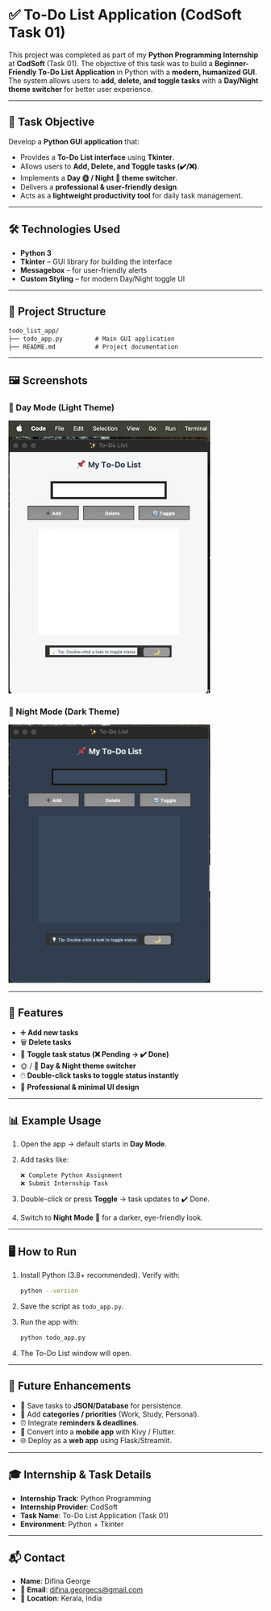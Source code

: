 # ✅ To-Do List Application (CodSoft Task 01)

This project was completed as part of my **Python Programming Internship** at **CodSoft** (Task 01).
The objective of this task was to build a **Beginner-Friendly To-Do List Application** in Python with a **modern, humanized GUI**.
The system allows users to **add, delete, and toggle tasks** with a **Day/Night theme switcher** for better user experience.

---

## 📌 Task Objective

Develop a **Python GUI application** that:

* Provides a **To-Do List interface** using **Tkinter**.
* Allows users to **Add, Delete, and Toggle tasks (✔️/❌)**.
* Implements a **Day 🌞 / Night 🌙 theme switcher**.
* Delivers a **professional & user-friendly design**.
* Acts as a **lightweight productivity tool** for daily task management.

---

## 🛠️ Technologies Used

* **Python 3**
* **Tkinter** – GUI library for building the interface
* **Messagebox** – for user-friendly alerts
* **Custom Styling** – for modern Day/Night toggle UI

---

## 📁 Project Structure

```
todo_list_app/
├── todo_app.py         # Main GUI application
├── README.md           # Project documentation
```

---

## 🖼️ Screenshots

### 🔹 Day Mode (Light Theme)

<img src="day_mode.png" width="400"/>  

### 🔹 Night Mode (Dark Theme)

<img src="night_mode.png" width="400"/>  

---

## 🎯 Features

* ➕ **Add new tasks**
* 🗑️ **Delete tasks**
* 🔄 **Toggle task status (❌ Pending → ✔️ Done)**
* 🌞 / 🌙 **Day & Night theme switcher**
* 🖱️ **Double-click tasks to toggle status instantly**
* 🎨 **Professional & minimal UI design**

---

## 📊 Example Usage

1. Open the app → default starts in **Day Mode**.
2. Add tasks like:

   ```
   ❌ Complete Python Assignment
   ❌ Submit Internship Task
   ```
3. Double-click or press **Toggle** → task updates to ✔️ Done.
4. Switch to **Night Mode** 🌙 for a darker, eye-friendly look.

---

## 🖥️ How to Run

1. Install Python (3.8+ recommended).
   Verify with:

   ```bash
   python --version
   ```

2. Save the script as `todo_app.py`.

3. Run the app with:

   ```bash
   python todo_app.py
   ```

4. The To-Do List window will open.

---

## 🔧 Future Enhancements

* 💾 Save tasks to **JSON/Database** for persistence.
* 📝 Add **categories / priorities** (Work, Study, Personal).
* ⏰ Integrate **reminders & deadlines**.
* 📱 Convert into a **mobile app** with Kivy / Flutter.
* 🌐 Deploy as a **web app** using Flask/Streamlit.

---

## 🎓 Internship & Task Details

* **Internship Track**: Python Programming
* **Internship Provider**: CodSoft
* **Task Name**: To-Do List Application (Task 01)
* **Environment**: Python + Tkinter

---

## 📬 Contact

* **Name**: Difina George
* 📧 **Email**: [difina.georgecs@gmail.com](mailto:difina.georgecs@gmail.com)
* 📍 **Location**: Kerala, India
